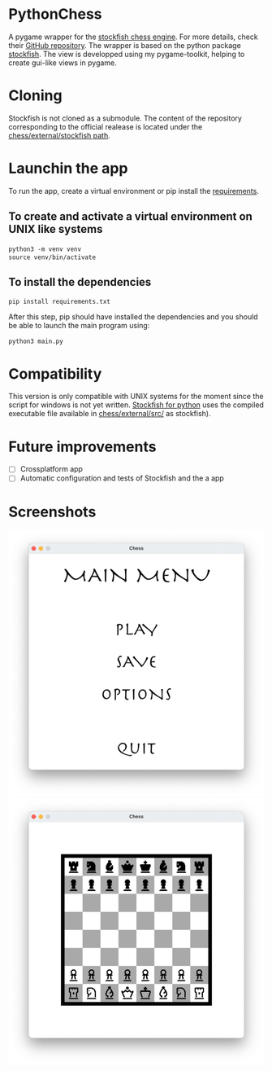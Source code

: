 # PythonChess
A pygame wrapper for the [stockfish chess engine](https://stockfishchess.org).
For more details, check their [GitHub repository](https://github.com/official-stockfish/Stockfish).
The wrapper is based on the python package [stockfish](https://github.com/zhelyabuzhsky/stockfish.git).
The view is developped using my pygame-toolkit, helping to create gui-like views in pygame.

# Cloning
Stockfish is not cloned as a submodule.
The content of the repository corresponding to the official realease is located under the [chess/external/stockfish path](chess/external/stockfish/).

# Launchin the app
To run the app, create a virtual environment or pip install the [requirements](requirements.txt).
## To create and activate a virtual environment on UNIX like systems
```
python3 -m venv venv
source venv/bin/activate
```
## To install the dependencies
```
pip install requirements.txt
```
After this step, pip should have installed the dependencies and you should be able to launch the main program using:
```
python3 main.py
```

# Compatibility
This version is only compatible with UNIX systems for the moment since the script for windows is not yet written.
[Stockfish for python](https://pypi.org/project/stockfish/) uses the compiled executable file available in [chess/external/src/](chess/external/src) as stockfish).

# Future improvements
- [ ] Crossplatform app
- [ ] Automatic configuration and tests of Stockfish and the a app

# Screenshots
![Main menu](assets/screenshots/main_menu.png)
![The game itself](assets/screenshots/game.png)

